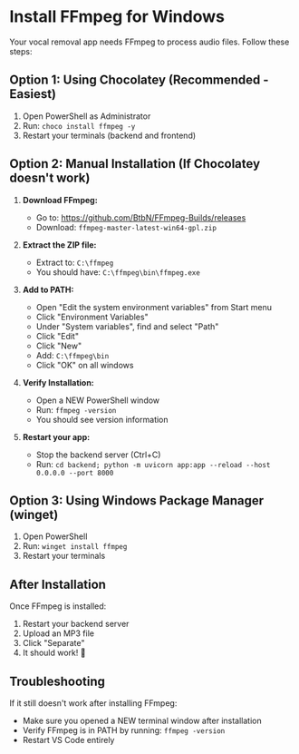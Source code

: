 # Install FFmpeg for Windows

Your vocal removal app needs FFmpeg to process audio files. Follow these steps:

## Option 1: Using Chocolatey (Recommended - Easiest)

1. Open PowerShell as Administrator
2. Run: `choco install ffmpeg -y`
3. Restart your terminals (backend and frontend)

## Option 2: Manual Installation (If Chocolatey doesn't work)

1. **Download FFmpeg:**
   - Go to: https://github.com/BtbN/FFmpeg-Builds/releases
   - Download: `ffmpeg-master-latest-win64-gpl.zip`

2. **Extract the ZIP file:**
   - Extract to: `C:\ffmpeg`
   - You should have: `C:\ffmpeg\bin\ffmpeg.exe`

3. **Add to PATH:**
   - Open "Edit the system environment variables" from Start menu
   - Click "Environment Variables"
   - Under "System variables", find and select "Path"
   - Click "Edit"
   - Click "New"
   - Add: `C:\ffmpeg\bin`
   - Click "OK" on all windows

4. **Verify Installation:**
   - Open a NEW PowerShell window
   - Run: `ffmpeg -version`
   - You should see version information

5. **Restart your app:**
   - Stop the backend server (Ctrl+C)
   - Run: `cd backend; python -m uvicorn app:app --reload --host 0.0.0.0 --port 8000`

## Option 3: Using Windows Package Manager (winget)

1. Open PowerShell
2. Run: `winget install ffmpeg`
3. Restart your terminals

## After Installation

Once FFmpeg is installed:
1. Restart your backend server
2. Upload an MP3 file
3. Click "Separate"
4. It should work! 🎵

## Troubleshooting

If it still doesn't work after installing FFmpeg:
- Make sure you opened a NEW terminal window after installation
- Verify FFmpeg is in PATH by running: `ffmpeg -version`
- Restart VS Code entirely

